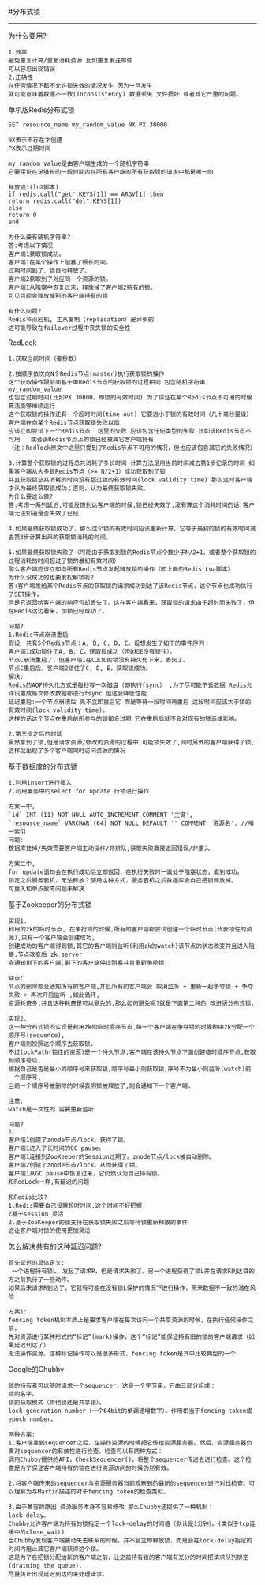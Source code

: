 #分布式锁

------------------------------------------------

为什么要用?

    1.效率 
    避免重复计算/重复消耗资源 比如重复发送邮件
    可以容忍出现错误
    2.正确性
    在任何情况下都不允许锁失效的情况发生 因为一旦发生
    就可能意味着数据不一致(inconsistency) 数据丢失 文件损坏 或者其它严重的问题。

单机版Redis分布式锁

    SET resource_name my_random_value NX PX 30000

    NX表示不存在才创建
    PX表示过期时间

    my_random_value是由客户端生成的一个随机字符串
    它要保证在足够长的一段时间内在所有客户端的所有获取锁的请求中都是唯一的

    释放锁:(lua脚本)
    if redis.call("get",KEYS[1]) == ARGV[1] then
    return redis.call("del",KEYS[1])
    else
    return 0
    end

    为什么要有随机字符串?
    答:考虑以下情况
    客户端1获取锁成功。
    客户端1在某个操作上阻塞了很长时间。
    过期时间到了，锁自动释放了。
    客户端2获取到了对应同一个资源的锁。
    客户端1从阻塞中恢复过来，释放掉了客户端2持有的锁。
    可见可能会释放掉别的客户端持有的锁

    有什么问题?
    Redis节点宕机, 主从复制（replication）是异步的
    这可能导致在failover过程中丧失锁的安全性


RedLock

    1.获取当前时间（毫秒数）

    2.按顺序依次向N个Redis节点(master)执行获取锁的操作
    这个获取操作跟前面基于单Redis节点的获取锁的过程相同 包含随机字符串my_random_value 
    也包含过期时间(比如PX 30000，即锁的有效时间) 为了保证在某个Redis节点不可用的时候算法能够继续运行 
    这个获取锁的操作还有一个超时时间(time out) 它要远小于锁的有效时间（几十毫秒量级）客户端在向某个Redis节点获取锁失败以后
    应该立即尝试下一个Redis节点  这里的失败 应该包含任何类型的失败 比如该Redis节点不可用   或者该Redis节点上的锁已经被其它客户端持有
    （注：Redlock原文中这里只提到了Redis节点不可用的情况，但也应该包含其它的失败情况）

    3.计算整个获取锁的过程总共消耗了多长时间 计算方法是用当前时间减去第1步记录的时间 如果客户端从大多数Redis节点（>= N/2+1）成功获取到了锁
    并且获取锁总共消耗的时间没有超过锁的有效时间(lock validity time) 那么这时客户端才认为最终获取锁成功；否则，认为最终获取锁失败。
    为什么要这么做?
    答:考虑一系列延迟,可能反馈到达客户端的时候,锁已经失效了,没有算这个消耗时间的话,客户端无法知道是否失效了已经.

    4.如果最终获取锁成功了，那么这个锁的有效时间应该重新计算，它等于最初的锁的有效时间减去第3步计算出来的获取锁消耗的时间。

    5.如果最终获取锁失败了（可能由于获取到锁的Redis节点个数少于N/2+1，或者整个获取锁的过程消耗的时间超过了锁的最初有效时间）
    那么客户端应该立即向所有Redis节点发起释放锁的操作（即上面的Redis Lua脚本） 
    为什么没成功的也要发松解锁呢?
    答:客户端发给某个Redis节点的获取锁的请求成功到达了该Redis节点，这个节点也成功执行了SET操作，
    但是它返回给客户端的响应包却丢失了。这在客户端看来，获取锁的请求由于超时而失败了，但在Redis这边看来，加锁已经成功了。

    问题?
    1.Redis节点崩溃重启
    假设一共有5个Redis节点：A, B, C, D, E。设想发生了如下的事件序列：
    客户端1成功锁住了A, B, C，获取锁成功（但D和E没有锁住）。
    节点C崩溃重启了，但客户端1在C上加的锁没有持久化下来，丢失了。
    节点C重启后，客户端2锁住了C, D, E，获取锁成功。
    解决:
    Redis的AOF持久化方式是每秒写一次磁盘（即执行fsync） ,为了尽可能不丢数据 Redis允许设置成每次修改数据都进行fsync 但这会降低性能
    延迟重启:一个节点崩溃后 先不立即重启它 而是等待一段时间再重启 这段时间应该大于锁的有效时间(lock validity time)。
    这样的话这个节点在重启前所参与的锁都会过期 它在重启后就不会对现有的锁造成影响。

    2.第三步之后的时延
    虽然拿到了锁,但是请求资源/修改的资源的过程中,可能锁失效了,同时另外的客户端获得了锁,这样就出现了多个客户端同时访问资源的情况


基于数据库的分布式锁

    1.利用insert进行插入
    2.利用事务中的select for update 行锁进行操作

    方案一中,
    `id` INT (11) NOT NULL AUTO_INCREMENT COMMENT '主键',
	`resource_name` VARCHAR (64) NOT NULL DEFAULT '' COMMENT '资源名', //唯一索引
    问题:
    数据库挂掉/失效需要客户端主动操作/非排队,获取失败直接返回错误/非重入

    方案二中,
    for update语句会在执行成功后立即返回，在执行失败时一直处于阻塞状态，直到成功。
    锁定之后服务宕机，无法释放？使用这种方式，服务宕机之后数据库会自己把锁释放掉。
    可重入和单点故障问题未解决

基于Zookeeper的分布式锁

    实现1.
    利用的zk的临时节点, 在争抢锁的时候,所有的客户端都尝试创建一个临时节点(代表锁住的资源),只有一个客户端会创建成功,
    创建成功的客户端得到锁,其它的客户端则监听(利用zk的watch)该节点的状态改变并且进入阻塞,节点改变后 zk server 
    会通知剩下的客户端,剩下的客户端停止阻塞并且重新争抢锁.

    缺点:
    节点的删除都会通知所有的客户端,并且所有的客户端会 取消监听 + 重新一起争夺锁 + 争夺失败 + 再次开启监听 ,如此循环,
    资源耗费多,并且这种耗费是可以避免的,那么如何避免呢?就是下面第二种的 改进版分布式锁.

    实现2.
    这一种分布式锁的实现是利用zk的临时顺序节点,每一个客户端在争夺锁的时候都由zk分配一个顺序号(sequence),
    客户端则按照这个顺序去获取锁.
    不过lockPath(锁住的资源)是一个持久节点,客户端在该持久节点下面创建临时顺序节点,获取到顺序号后,
    根据自己是否是最小的顺序号来获取锁,顺序号最小则获取锁,序号不为最小则监听(watch)前一个顺序号,
    当前一个顺序号被删除的时候表明锁被释放了,则会通知下一个客户端.

    注意:
    watch是一次性的 需要重新监听

    问题?
    1.
    客户端1创建了znode节点/lock，获得了锁。
    客户端1进入了长时间的GC pause。
    客户端1连接到ZooKeeper的Session过期了。znode节点/lock被自动删除。
    客户端2创建了znode节点/lock，从而获得了锁。
    客户端1从GC pause中恢复过来，它仍然认为自己持有锁。
    和RedLock一样,有延迟的问题
    
    和Redis比较?
    1.Redis需要自己设置超时时间,这个时间不好把握
    Z基于session 灵活
    2.基于ZooKeeper的锁支持在获取锁失败之后等待锁重新释放的事件
    这让客户端对锁的使用更加灵活
    
怎么解决共有的这种延迟问题?

    首先延迟的具体定义:
     一个进程持有锁L，发起了请求R，但是请求失败了。另一个进程获得了锁L并在请求R到达目的方之前执行了一些动作。
    如果后来请求R到达了，它就有可能在没有锁L保护的情况下进行操作，带来数据不一致的潜在风险

    方案1:
    fencing token机制本质上是要求客户端在每次访问一个共享资源的时候，在执行任何操作之前，
    先对资源进行某种形式的“标记”(mark)操作，这个“标记”能保证持有旧的锁的客户端请求（如果延迟到达了）
    无法操作资源。这种标记操作可以是很多形式，fencing token是其中比较典型的一个

Google的Chubby

    锁的持有者可以随时请求一个sequencer，这是一个字节串，它由三部分组成：
    锁的名字。
    锁的获取模式（排他锁还是共享锁）。
    lock generation number（一个64bit的单调递增数字）。作用相当于fencing token或epoch number。

    两种方案:
    1.客户端拿到sequencer之后，在操作资源的时候把它传给资源服务器。然后，资源服务器负责对sequencer的有效性进行检查。检查可以有两种方式：
    调用Chubby提供的API，CheckSequencer()，将整个sequencer传进去进行检查。这个检查是为了保证客户端持有的锁在进行资源访问的时候仍然有效。

    2.将客户端传来的sequencer与资源服务器当前观察到的最新的sequencer进行对比检查。可以理解为与Martin描述的对于fencing token的检查类似。

    3.由于兼容的原因 资源服务本身不容易修改 那么Chubby还提供了一种机制：
    lock-delay。
    Chubby允许客户端为持有的锁指定一个lock-delay的时间值（默认是1分钟）。(类似于tcp连接中的close_wait)
    当Chubby发现客户端被动失去联系的时候，并不会立即释放锁，而是会在lock-delay指定的时间内阻止其它客户端获得这个锁。
    这是为了在把锁分配给新的客户端之前，让之前持有锁的客户端有充分的时间把请求队列排空(draining the queue)，
    尽量防止出现延迟到达的未处理请求。